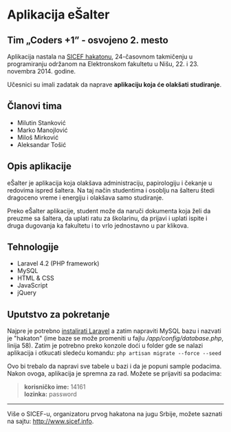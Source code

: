# Aplikacija eŠalter
## Tim „Coders +1” - osvojeno 2. mesto

Aplikacija nastala na [SICEF hakatonu](http://sicef.info/hakaton/), 24-časovnom takmičenju u programiranju održanom na Elektronskom fakultetu u Nišu, 22. i 23. novembra 2014. godine. 

Učesnici su imali zadatak da naprave **aplikaciju koja će olakšati studiranje**.


## Članovi tima
* Milutin Stanković
* Marko Manojlović
* Miloš Mirković
* Aleksandar Tošić


## Opis aplikacije
eŠalter je aplikacija koja olakšava administraciju, papirologiju i čekanje u redovima ispred šaltera. Na taj način studentima i osoblju na šalteru štedi dragoceno vreme i energiju i olakšava samo studiranje. 

Preko eŠalter aplikacije, student može da naruči dokumenta koja želi da preuzme sa šaltera, da uplati ratu za školarinu, da prijavi i uplati ispite i druga dugovanja ka fakultetu i to vrlo jednostavno u par klikova.


## Tehnologije
* Laravel 4.2 (PHP framework)
* MySQL
* HTML & CSS
* JavaScript
* jQuery


## Uputstvo za pokretanje
Najpre je potrebno [instalirati Laravel](http://laravel.com/docs/4.2/quick) a zatim napraviti MySQL bazu i nazvati je "hakaton" (ime baze se može promeniti u fajlu _/app/config/database.php_, linija 58). Zatim je potrebno preko konzole doći u folder gde se nalazi aplikacija i otkucati sledeću komandu: `php artisan migrate --force --seed`

​Ovo bi trebalo da napravi sve tabele u bazi i da je popuni sample podacima. Nakon ovoga, aplikacija je spremna za rad. Možete se prijaviti sa podacima: 
>**​korisničko ime:** 14161  
>**lozinka:** password​

----------
Više o SICEF-u, organizatoru prvog hakatona na jugu Srbije, možete saznati na sajtu: http://www.sicef.info. 